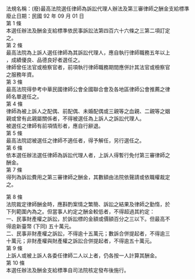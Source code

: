 法規名稱：(廢)最高法院選任律師為訴訟代理人辦法及第三審律師之酬金支給標準  
廢止日期：民國 92 年 09 月 01 日  
第 1 條  
本選任辦法及酬金支給標準依民事訴訟法第四百六十六條之三第二項訂定  
之。  
第 2 條  
最高法院為上訴人選任律師為其訴訟代理人，應自執行律師職務五年以上  
，成績優良、品德良好者選任之。  
律師曾任法官或檢察官者，前項執行律師職務期間應併計其法官或檢察官  
之服務年資。  
第 3 條  
最高法院得參考中華民國律師公會全國聯合會及各地區律師公會推薦之律  
師名單選任之。  
第 4 條  
律師為被上訴人之配偶、前配偶、未婚配偶或三親等之血親、二親等之姻  
親或曾有此親屬關係者，不得被選任為上訴人之訴訟代理人。  
被選任之律師有前項情形者，應自行辭退。  
第 5 條  
最高法院認被選任之律師不適任者，得予解任，另行選任之。  
第 6 條  
依本選任辦法選任律師為訴訟代理人者，上訴人得暫行免付第三審律師之  
酬金。  
第 7 條  
得列為訴訟費用之第三審律師之酬金，其數額由法院依聲請或依職權裁定  
之。  


第 8 條  
法院裁定律師酬金時，應斟酌案情之繁簡、訴訟之結果及律師之勤惰，於  
下列範圍內為之。但當事人約定之酬金較低者，不得超過其約定：  
一、民事財產權之訴訟，於訴訟標的金額或價額百分之三以下。但最高不  
得逾新臺幣 (下同) 五十萬元。  
二、民事非財產權之訴訟，不得逾十五萬元；數訴合併提起者，不得逾三  
十萬元；非財產權與財產權之訴訟合併提起者，不得逾五十萬元。  
第 9 條  
上訴人或被上訴人各委任律師二人以上者，仍各按一人計算其酬金。  
第 10 條  
本選任辦法及酬金支給標準自司法院核定發布後施行。  


